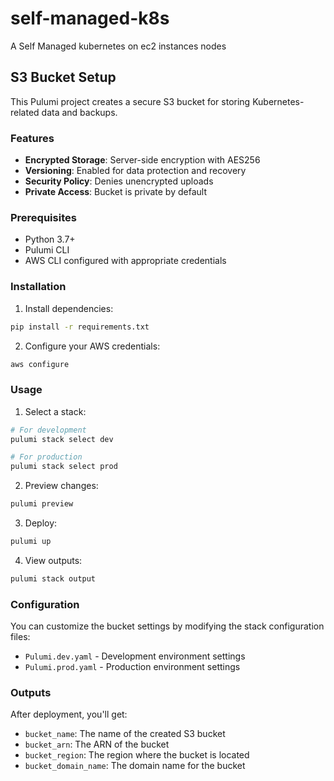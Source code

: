 # self-managed-k8s
A Self Managed kubernetes on ec2 instances nodes

## S3 Bucket Setup

This Pulumi project creates a secure S3 bucket for storing Kubernetes-related data and backups.

### Features

- **Encrypted Storage**: Server-side encryption with AES256
- **Versioning**: Enabled for data protection and recovery
- **Security Policy**: Denies unencrypted uploads
- **Private Access**: Bucket is private by default

### Prerequisites

- Python 3.7+
- Pulumi CLI
- AWS CLI configured with appropriate credentials

### Installation

1. Install dependencies:
```bash
pip install -r requirements.txt
```

2. Configure your AWS credentials:
```bash
aws configure
```

### Usage

1. Select a stack:
```bash
# For development
pulumi stack select dev

# For production
pulumi stack select prod
```

2. Preview changes:
```bash
pulumi preview
```

3. Deploy:
```bash
pulumi up
```

4. View outputs:
```bash
pulumi stack output
```

### Configuration

You can customize the bucket settings by modifying the stack configuration files:
- `Pulumi.dev.yaml` - Development environment settings
- `Pulumi.prod.yaml` - Production environment settings

### Outputs

After deployment, you'll get:
- `bucket_name`: The name of the created S3 bucket
- `bucket_arn`: The ARN of the bucket
- `bucket_region`: The region where the bucket is located
- `bucket_domain_name`: The domain name for the bucket
